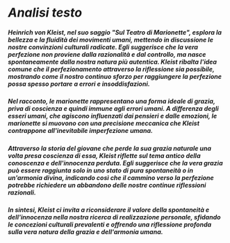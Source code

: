 # *Analisi testo*

##### Heinrich von Kleist, nel suo saggio "Sul Teatro di Marionette", esplora la bellezza e la fluidità dei movimenti umani, mettendo in discussione le nostre convinzioni culturali radicate. Egli suggerisce che la vera perfezione non proviene dalla razionalità e dal controllo, ma nasce spontaneamente dalla nostra natura più autentica. Kleist ribalta l'idea comune che il perfezionamento attraverso la riflessione sia possibile, mostrando come il nostro continuo sforzo per raggiungere la perfezione possa spesso portare a errori e insoddisfazioni.
##### Nel racconto, le marionette rappresentano una forma ideale di grazia, priva di coscienza e quindi immune agli errori umani. A differenza degli esseri umani, che agiscono influenzati dai pensieri e dalle emozioni, le marionette si muovono con una precisione meccanica che Kleist contrappone all'inevitabile imperfezione umana.
##### Attraverso la storia del giovane che perde la sua grazia naturale una volta presa coscienza di essa, Kleist riflette sul tema antico della conoscenza e dell'innocenza perduta. Egli suggerisce che la vera grazia può essere raggiunta solo in uno stato di pura spontaneità o in un'armonia divina, indicando così che il cammino verso la perfezione potrebbe richiedere un abbandono delle nostre continue riflessioni razionali.
##### In sintesi, Kleist ci invita a riconsiderare il valore della spontaneità e dell'innocenza nella nostra ricerca di realizzazione personale, sfidando le concezioni culturali prevalenti e offrendo una riflessione profonda sulla vera natura della grazia e dell'armonia umana.